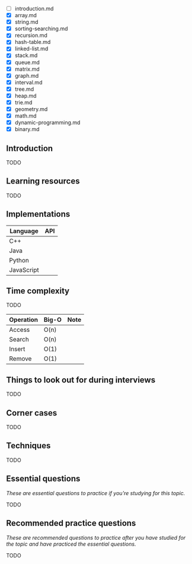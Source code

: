 - [ ] introduction.md
- [x] array.md
- [x] string.md
- [x] sorting-searching.md
- [x] recursion.md
- [x] hash-table.md
- [x] linked-list.md
- [x] stack.md
- [x] queue.md
- [x] matrix.md
- [x] graph.md
- [x] interval.md
- [x] tree.md
- [x] heap.md
- [x] trie.md
- [x] geometry.md
- [x] math.md
- [x] dynamic-programming.md
- [x] binary.md
<!-- - [ ] oop.md -->

## Introduction

TODO

## Learning resources

TODO

## Implementations

| Language   | API  |
| ---------- | ---- |
| C++        | []() |
| Java       | []() |
| Python     | []() |
| JavaScript | []() |

## Time complexity

TODO

| Operation | Big-O | Note |
| --------- | ----- | ---- |
| Access    | O(n)  |      |
| Search    | O(n)  |      |
| Insert    | O(1)  |      |
| Remove    | O(1)  |      |

## Things to look out for during interviews

TODO

## Corner cases

TODO

## Techniques

TODO

## Essential questions

_These are essential questions to practice if you're studying for this topic._

TODO

## Recommended practice questions

_These are recommended questions to practice after you have studied for the topic and have practiced the essential questions._

TODO
